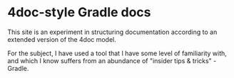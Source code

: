# 4doc-style Gradle docs

This site is an experiment in structuring documentation according to an extended version of the 4doc model.

For the subject, I have used a tool that I have some level of familiarity with, and which I know suffers from an abundance of "insider tips & tricks" - Gradle.
